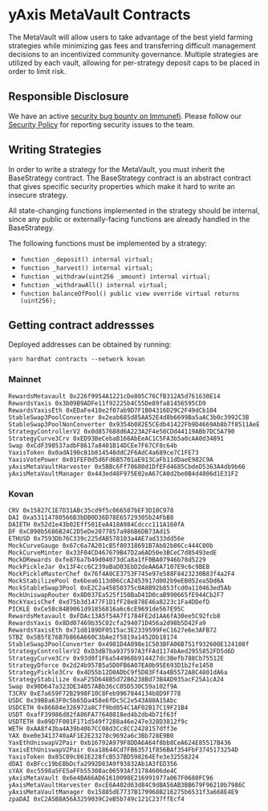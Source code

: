 # yAxis MetaVault Contracts

The MetaVault will allow users to take advantage of the best yield farming strategies while minimizing gas fees and transferring difficult management decisions to an incentivized community governance. Multiple strategies are utilized by each vault, allowing for per-strategy deposit caps to be placed in order to limit risk.

## Responsible Disclosure

We have an active [security bug bounty on Immunefi](https://immunefi.com/bounty/yaxis/). Please follow our [Security Policy](https://github.com/yaxis-project/metavault/security/policy) for reporting security issues to the team.

## Writing Strategies

In order to write a strategy for the MetaVault, you must inherit the BaseStrategy contract. The BaseStrategy contract is an abstract contract that gives specific security properties which make it hard to write an insecure strategy.

All state-changing functions implemented in the strategy should be internal, since any public or externally-facing functions are already handled in the BaseStrategy.

 The following functions must be implemented by a strategy:
 - `function _deposit() internal virtual;`
 - `function _harvest() internal virtual;`
 - `function _withdraw(uint256 _amount) internal virtual;`
 - `function _withdrawAll() internal virtual;`
 - `function balanceOfPool() public view override virtual returns (uint256);`

## Getting contract addressses

Deployed addresses can be obtained by running:

```
yarn hardhat contracts --network kovan
```

### Mainnet

```
RewardsMetavault 0x226f9954A1221cDe805C76CfB312A5d761630E14
RewardsYaxis 0x3b09B9ADFe11f92225b4C55De89fa81456595CD9
RewardsYaxisEth 0xEDaFe410e2f07ab9D7F1B04316D29C2F49dCb104
StableSwap3PoolConverter 0x2eab685d85AA52E4d8b6699Ba5aAC3b0c3992C3B
StableSwap3PoolNonConverter 0x9354b082E5CEdb41422Fb9D4669Ab8b7f8511AeE
StrategyControllerV2 0x0d857688d6A223A2F4e58CDd44119ABb7DC5A790
StrategyCurve3Crv 0xED93BeCebaB166AbEeAC1C5FA3b5a0cAA0d34891
Swap 0xCdF398537adbF8617a8401B14DCEe7F67CF8c64b
YaxisToken 0x0adA190c81b814548ddC2F6AdC4a689ce7C1FE73
YaxisVotePower 0x01FEF0d5d6Fd6B5701aE913CaFb11dDaeE982C9A
yAxisMetaVaultHarvester 0x5BBc6Ff70680d1DfEFd4685CbdeD5363A4db9b66
yAxisMetaVaultManager 0x443ed48F975E02eA67CA0d2be0B4d4806d1E31F2
```

### Kovan

```
CRV 0x15827C1E7D31ABc35cd9f5c066507bEF3D10C978
DAI 0xa53114780566B3bDB0D36D78E65729305b24FbB8
DAIETH 0x52d1e43b02Eff501EeA418A984Cdccc111A160fA
DF 0xC090b5686B24C2D5eDe2077857a986B6DB73Ad15
ETHUSD 0x7593Db76C339c225dAB578103a4AE7ad333dd56e
MockCurveGauge 0x67c6a7A201cB5f80318691B7Ab82b86Cc444C00b
MockCurveMinter 0x33F04CD467679B47D2a6AD50e3BCeC7d85493edE
MockDRewards 0xfe876a7b49d04073dCa8a1fF0BA07946b78d5229
MockPickleJar 0x13F4cc6C239aBaD03EbD2deAA6A7107E9c6c9BEB
MockPickleMasterChef 0x76f4A0CE3753F745e97e588F8423230B83f4a2F4
MockStabilizePool 0x6bea6113d06CcA2453917d002b9eEB052ea5Dd6A
MockStableSwap3Pool 0xE2C2a45850375c0A8B92b853fcd0a110463ed5Ab
MockUniswapRouter 0x8D037Ea525f150BaD41D0caB990665fE944Cb2F7
MockYaxisChef 0xd75b3d1477F1D1fF28e878E46a8223c1Fa4DDefD
PICKLE 0xCe58c84B9061d91856816a6c6cE9691de567E95C
RewardsMetavault 0xFDAc13A5f54A7f1784FE2d1AA6fA30ee5C92fcb8
RewardsYaxis 0x8Dd07469b35C02cfa294071D456a2d98b5D42Fa9
RewardsYaxisEth 0x71d8189DF0515ac3E2339599FeC1627e6e3AFB72
STBZ 0x5B5fE76B7b866A660C3bAe2f5819a1452Db18174
StableSwap3PoolConverter 0x4981D4A898e1C503BFA06B751f932600E124108f
StrategyControllerV2 0xD3dB7ba937597A3fFAd1174bAed2955852FD5d6D
StrategyCurve3Crv 0x93d0f1F6a544968b914427dc3Befb788Cb75512E
StrategyDforce 0x2d24b957B5a5D0FB6A07EA0b95E693D1b2fe1458
StrategyPickle3Crv 0x4D55b12D0ADbC9f5D83Ff4a4B5572A8C4801dA6a
StrategyStabilize 0xaF25D648B5d72B6238Bd73B4AD935acF25A1cA24
Swap 0x90D647a323DE34057ABb36cC05D530C59a102f9A
T3CRV 0xE7a659F72B2998F10C8Feb9967844134b8D9F778
USDC 0x39B8a63F0c5b65Da458e6fDc5C2e543A80A15Abc
USDCETH 0x86684e326972a8C7f9bd054C1AF02B17C19F21B4
USDT 0xafF39986d82fA86FA77640818ed4b2db4b71f63f
USDTETH 0x09D7F001F171d549f7288a46e247e328D3812f9c
WETH 0xAA8f43ba4A39b40b7CC08d3Cc8CC2428157dff3e
YAX 0xe0e3413740aAF1E2E23278c9692a6c3Bb728E9B0
YaxEthUniswapV2Pair 0xb16792A979F8DDA6A64f8bb8CeA624E85517B436
YaxisEthUniswapV2Pair 0xa18644Cd7FB63571f856BAf354FbF3745173254D
YaxisToken 0x85C09c861E228fcB537BD598264Efe3e32558224
dDAI 0xBFcc19bEBbDcfa2992D83A9f93832Ab1A3fED356
sYAX 0xc5598a5FE5aFFb55308ac06593Af31784606de4C
yAxisMetaVault 0x6e4BA66AD61610098E216991977a067F0680FC96
yAxisMetaVaultHarvester 0xcE6A402d63d84C9dBA56AB3BB679F96210b7986C
yAxisMetaVaultManager 0x15885dE7737B179968B216275b6531f3a668E4E9
zpaDAI 0xC2A5B8A56A3259039C2eB5b749c121C237ffEcf4
```
